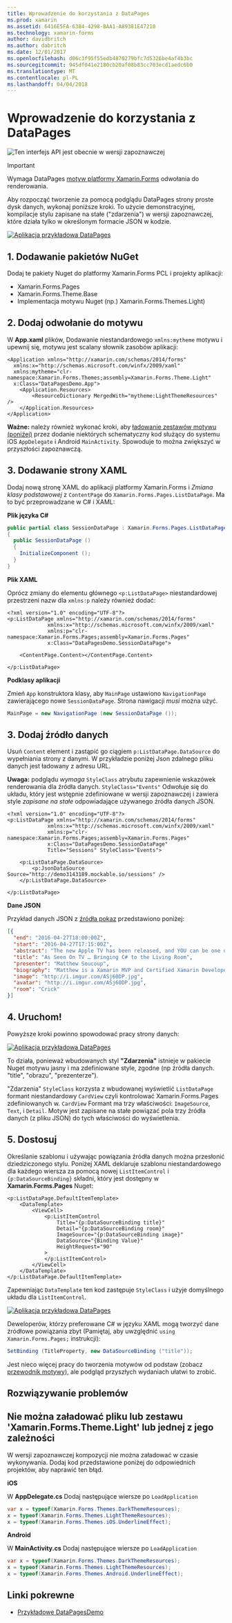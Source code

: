 ```yaml
---
title: Wprowadzenie do korzystania z DataPages
ms.prod: xamarin
ms.assetid: 6416E5FA-6384-4298-BAA1-A89381E47210
ms.technology: xamarin-forms
author: davidbritch
ms.author: dabritch
ms.date: 12/01/2017
ms.openlocfilehash: d06c3f95f55edb4870279bfc7d5326be4af4b3bc
ms.sourcegitcommit: 945df041e2180cb20af08b83cc703ecd1aedc6b0
ms.translationtype: MT
ms.contentlocale: pl-PL
ms.lasthandoff: 04/04/2018
---
```

# <a name="getting-started-with-datapages"></a>Wprowadzenie do korzystania z DataPages

![](~/media/shared/preview.png "Ten interfejs API jest obecnie w wersji zapoznawczej")

> [!IMPORTANT]
> Wymaga DataPages [motyw platformy Xamarin.Forms](~/xamarin-forms/user-interface/themes/index.md) odwołania do renderowania.


Aby rozpocząć tworzenie za pomocą podglądu DataPages strony proste dysk danych, wykonaj poniższe kroki. To użycie demonstracyjnej, kompilacje stylu zapisane na stałe ("zdarzenia") w wersji zapoznawczej, które działa tylko w określonym formacie JSON w kodzie.

[![](get-started-images/demo-sml.png "Aplikacja przykładowa DataPages")](get-started-images/demo.png#lightbox "DataPages przykładowej aplikacji")

## <a name="1-add-nuget-packages"></a>1. Dodawanie pakietów NuGet

Dodaj te pakiety Nuget do platformy Xamarin.Forms PCL i projekty aplikacji:

* Xamarin.Forms.Pages
* Xamarin.Forms.Theme.Base
* Implementacja motywu Nuget (np.) Xamarin.Forms.Themes.Light)

## <a name="2-add-theme-reference"></a>2. Dodaj odwołanie do motywu

W **App.xaml** plików, Dodawanie niestandardowego `xmlns:mytheme` motywu i upewnij się, motywu jest scalany słownik zasobów aplikacji:

```xaml
<Application xmlns="http://xamarin.com/schemas/2014/forms"
  xmlns:x="http://schemas.microsoft.com/winfx/2009/xaml"
  xmlns:mytheme="clr-namespace:Xamarin.Forms.Themes;assembly=Xamarin.Forms.Theme.Light"
  x:Class="DataPagesDemo.App">
    <Application.Resources>
        <ResourceDictionary MergedWith="mytheme:LightThemeResources" />
    </Application.Resources>
</Application>
```

**Ważne:** należy również wykonać kroki, aby [ładowanie zestawów motywu (poniżej)](#loadtheme) przez dodanie niektórych schematyczny kod służący do systemu iOS `AppDelegate` i Android `MainActivity`. Spowoduje to można zwiększyć w przyszłości zapoznawczą.


## <a name="3-add-a-xaml-page"></a>3. Dodawanie strony XAML

Dodaj nową stronę XAML do aplikacji platformy Xamarin.Forms i *Zmiana klasy podstawowej* z `ContentPage` do `Xamarin.Forms.Pages.ListDataPage`. Ma to być przeprowadzane w C# i XAML:

**Plik języka C#**

```csharp
public partial class SessionDataPage : Xamarin.Forms.Pages.ListDataPage // was ContentPage
{
  public SessionDataPage ()
  {
    InitializeComponent ();
  }
}
```

**Plik XAML**

Oprócz zmiany do elementu głównego `<p:ListDataPage>` niestandardowej przestrzeni nazw dla `xmlns:p` należy również dodać:

```xaml
<?xml version="1.0" encoding="UTF-8"?>
<p:ListDataPage xmlns="http://xamarin.com/schemas/2014/forms"
             xmlns:x="http://schemas.microsoft.com/winfx/2009/xaml"
             xmlns:p="clr-namespace:Xamarin.Forms.Pages;assembly=Xamarin.Forms.Pages"
             x:Class="DataPagesDemo.SessionDataPage">

    <ContentPage.Content></ContentPage.Content>

</p:ListDataPage>
```

**Podklasy aplikacji**

Zmień `App` konstruktora klasy, aby `MainPage` ustawiono `NavigationPage` zawierającego nowe `SessionDataPage`. Strona nawigacji *musi* można użyć.

```csharp
MainPage = new NavigationPage (new SessionDataPage ());
```

## <a name="3-add-the-datasource"></a>3. Dodaj źródło danych

Usuń `Content` element i zastąpić go ciągiem `p:ListDataPage.DataSource` do wypełniania strony z danymi. W przykładzie poniżej Json zdalnego pliku danych jest ładowany z adresu URL.

**Uwaga:** podglądu *wymaga* `StyleClass` atrybutu zapewnienie wskazówek renderowania dla źródła danych. `StyleClass="Events"` Odwołuje się do układu, który jest wstępnie zdefiniowane w wersji zapoznawczej i zawiera style *zapisane na stałe* odpowiadające używanego źródła danych JSON.

```xaml
<?xml version="1.0" encoding="UTF-8"?>
<p:ListDataPage xmlns="http://xamarin.com/schemas/2014/forms"
             xmlns:x="http://schemas.microsoft.com/winfx/2009/xaml"
             xmlns:p="clr-namespace:Xamarin.Forms.Pages;assembly=Xamarin.Forms.Pages"
             x:Class="DataPagesDemo.SessionDataPage"
             Title="Sessions" StyleClass="Events">

    <p:ListDataPage.DataSource>
        <p:JsonDataSource Source="http://demo3143189.mockable.io/sessions" />
    </p:ListDataPage.DataSource>

</p:ListDataPage>
```

**Dane JSON**

Przykład danych JSON z [źródła pokaz](http://demo3143189.mockable.io/sessions) przedstawiono poniżej:

```json
[{
  "end": "2016-04-27T18:00:00Z",
  "start": "2016-04-27T17:15:00Z",
  "abstract": "The new Apple TV has been released, and YOU can be one of the first developers to write apps for it. To make things even better, you can build these apps in C#! This session will introduce the basics of how to create a tvOS app with Xamarin, including: differences between tvOS and iOS APIs, TV user interface best practices, responding to user input, as well as the capabilities and limitations of building apps for a television. Grab some popcorn—this is going to be good!",
  "title": "As Seen On TV … Bringing C# to the Living Room",
  "presenter": "Matthew Soucoup",
  "biography": "Matthew is a Xamarin MVP and Certified Xamarin Developer from Madison, WI. He founded his company Code Mill Technologies and started the Madison Mobile .Net Developers Group.  Matt regularly speaks on .Net and Xamarin development at user groups, code camps and conferences throughout the Midwest. Matt gardens hot peppers, rides bikes, and loves Wisconsin micro-brews and cheese.",
  "image": "http://i.imgur.com/ASj60DP.jpg",
  "avatar": "http://i.imgur.com/ASj60DP.jpg",
  "room": "Crick"
}]
```

## <a name="4-run"></a>4. Uruchom!

Powyższe kroki powinno spowodować pracy strony danych:

[![](get-started-images/demo-sml.png "Aplikacja przykładowa DataPages")](get-started-images/demo.png#lightbox "DataPages przykładowej aplikacji")

To działa, ponieważ wbudowanych styl **"Zdarzenia"** istnieje w pakiecie Nuget motywu jasny i ma zdefiniowane style, zgodne (np źródła danych. "title", "obrazu", "prezenterze").

"Zdarzenia" `StyleClass` korzysta z wbudowanej wyświetlić `ListDataPage` formant niestandardowy `CardView` czyli kontrolować Xamarin.Forms.Pages zdefiniowanych w. `CardView` Formant ma trzy właściwości: `ImageSource`, `Text`, i `Detail`. Motyw jest zapisane na stałe powiązać pola trzy źródła danych (z pliku JSON) do tych właściwości do wyświetlenia.

## <a name="5-customize"></a>5. Dostosuj

Określanie szablonu i używając powiązania źródła danych można przesłonić dziedziczonego stylu. Poniżej XAML deklaruje szablonu niestandardowego dla każdego wiersza za pomocą nowej `ListItemControl` i `{p:DataSourceBinding}` składni, który jest dostępny w **Xamarin.Forms.Pages** Nuget:

```xaml
<p:ListDataPage.DefaultItemTemplate>
    <DataTemplate>
        <ViewCell>
            <p:ListItemControl
                Title="{p:DataSourceBinding title}"
                Detail="{p:DataSourceBinding room}"
                ImageSource="{p:DataSourceBinding image}"
                DataSource="{Binding Value}"
                HeightRequest="90"
            >
            </p:ListItemControl>
        </ViewCell>
    </DataTemplate>
</p:ListDataPage.DefaultItemTemplate>
```

Zapewniając `DataTemplate` ten kod zastępuje `StyleClass` i użyje domyślnego układu dla `ListItemControl`.

[![](get-started-images/custom-sml.png "Aplikacja przykładowa DataPages")](get-started-images/custom.png#lightbox "DataPages przykładowej aplikacji")

Deweloperów, którzy preferowane C# w języku XAML mogą tworzyć dane źródłowe powiązania zbyt (Pamiętaj, aby uwzględnić `using Xamarin.Forms.Pages;` instrukcji):

```csharp
SetBinding (TitleProperty, new DataSourceBinding ("title"));
```


Jest nieco więcej pracy do tworzenia motywów od podstaw (zobacz [przewodnik motywy](~/xamarin-forms/user-interface/themes/index.md)), ale podgląd przyszłych wydaniach ułatwi to zrobić.


## <a name="troubleshooting"></a>Rozwiązywanie problemów

<a name="loadtheme" />

## <a name="could-not-load-file-or-assembly-xamarinformsthemelight-or-one-of-its-dependencies"></a>Nie można załadować pliku lub zestawu 'Xamarin.Forms.Theme.Light' lub jednej z jego zależności

W wersji zapoznawczej kompozycji nie można załadować w czasie wykonywania. Dodaj kod przedstawione poniżej do odpowiednich projektów, aby naprawić ten błąd.

**iOS**

W **AppDelegate.cs** Dodaj następujące wiersze po `LoadApplication`

```csharp
var x = typeof(Xamarin.Forms.Themes.DarkThemeResources);
x = typeof(Xamarin.Forms.Themes.LightThemeResources);
x = typeof(Xamarin.Forms.Themes.iOS.UnderlineEffect);
```

**Android**

W **MainActivity.cs** Dodaj następujące wiersze po `LoadApplication`

```csharp
var x = typeof(Xamarin.Forms.Themes.DarkThemeResources);
x = typeof(Xamarin.Forms.Themes.LightThemeResources);
x = typeof(Xamarin.Forms.Themes.Android.UnderlineEffect);
```



## <a name="related-links"></a>Linki pokrewne

- [Przykładowe DataPagesDemo](https://github.com/xamarin/xamarin-forms-samples/tree/master/Pages/DataPagesDemo)
